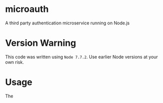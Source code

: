 # microauth
A third party authentication microservice running on Node.js

# Version Warning
This code was written using `Node 7.7.2`.  Use earlier Node versions at your own risk.

# Usage

The
